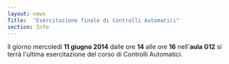 ```yaml
---
layout: news
Title:  "Esercitazione finale di Controlli Automatici"
section: Info
---
```



Il giorno mercoledì **11 giugno 2014** dalle ore **14** alle ore **16** nell'**aula G12** si terrà l'ultima esercitazione del corso di Controlli Automatici.
